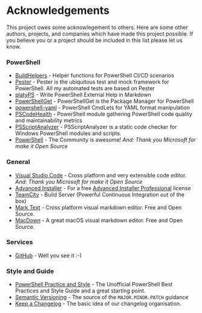 # Acknowledgements

This project owes some acknowlegement to others. Here are some other authors, projects, and companies which have made this project possible. If you believe you or a project should be included in this list please let us know.

### PowerShell

- [BuildHelpers](https://github.com/RamblingCookieMonster/BuildHelpers) - Helper functions for PowerShell CI/CD scenarios
- [Pester](https://github.com/pester/Pester) - Pester is the ubiquitous test and mock framework for PowerShell. All my automated tests are based on Pester
- [platyPS](https://github.com/PowerShell/platyPS) - Write PowerShell External Help in Markdown
- [PowerShellGet](https://github.com/PowerShell/PowerShellGet) - PowerShellGet is the Package Manager for PowerShell
- [powershell-yaml](https://github.com/cloudbase/powershell-yaml) - PowerShell CmdLets for YAML format manipulation
- [PSCodeHealth](https://github.com/MathieuBuisson/PSCodeHealth) - PowerShell module gathering PowerShell code quality and maintainability metrics
- [PSScriptAnalyzer](https://github.com/PowerShell/PSScriptAnalyzer) - PSScriptAnalyzer is a static code checker for Windows PowerShell modules and scripts.
- [PowerShell](https://github.com/PowerShell/PowerShell) - The Community is awesome! *And: Thank you Microsoft for make it Open Source*

### General

- [Visual Studio Code](https://code.visualstudio.com/) - Cross platform and very extensible code editor. *And: Thank you Microsoft for make it Open Source*
- [Advanced Installer](http://www.advancedinstaller.com/) - For a free [Advanced Installer Professional](https://www.advancedinstaller.com/top-professional-features.html) license
- [TeamCity](https://www.jetbrains.com/teamcity/) - Build Server (Powerful Continuous Integration out of the box)
- [Mark Text](https://marktext.github.io/website/) - Cross platform visual markdown editor. Free and Open Source.
- [MacDown](https://macdown.uranusjr.com) - A great macOS visual markdown editor. Free and Open Source.

### Services

- [GitHub](https://github.com) - Well you see it :-)

### Style and Guide

- [PowerShell Practice and Style](https://poshcode.gitbooks.io/powershell-practice-and-style/) - The Unofficial PowerShell Best Practices and Style Guide and a great starting point.
- [Semantic Versioning](https://semver.org/spec/v2.0.0.html) - The source of the `MAJOR.MINOR.PATCH` guidance
- [Keep a Changelog](https://keepachangelog.com/en/1.0.0/) - The basic idea of our changelog organisation.
